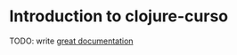 # Introduction to clojure-curso

TODO: write [great documentation](http://jacobian.org/writing/what-to-write/)
